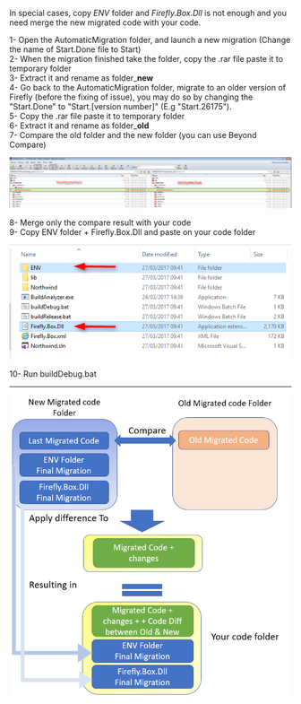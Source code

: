 ﻿In special cases, copy *ENV* folder and *Firefly.Box.Dll* is not enough and you need merge the new migrated code with your code. 


1- Open the AutomaticMigration folder, and launch a new migration (Change the name of Start.Done file to Start)  
2- When the migration finished take the folder, copy the .rar file paste it to temporary folder  
3- Extract it and rename as folder_**new**  
4- Go back to the AutomaticMigration folder, migrate to an older version of Firefly (before the fixing of issue), you may do so by changing the "Start.Done" to "Start.[version number]" (E.g "Start.26175").  
5- Copy the .rar file paste it to temporary folder  
6- Extract it and rename as folder_**old**  
7- Compare the old folder and the new folder (you can use Beyond Compare)  

![](2017-03-28_16h28_59.png)  

8- Merge only the compare result with your code  
9- Copy ENV folder + Firefly.Box.Dll and paste on your code folder   

![](2017-03-28_11h29_38.png)  

10- Run buildDebug.bat  

---

![](2017-03-28_15h29_27.png)